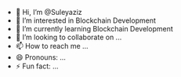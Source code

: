 - 👋 Hi, I’m @Suleyaziz
- 👀 I’m interested in Blockchain Development
- 🌱 I’m currently learning Blockchain Development
- 💞️ I’m looking to collaborate on ...
- 📫 How to reach me ...
- 😄 Pronouns: ...
- ⚡ Fun fact: ...

<!---
Suleyaziz/Suleyaziz is a ✨ special ✨ repository because its `README.md` (this file) appears on your GitHub profile.
You can click the Preview link to take a look at your changes.
--->
